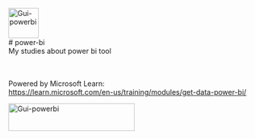 <div style="display: inline_block"><br>
<img align="center" alt="Gui-powerbi" height="60" width="60" src="https://upload.wikimedia.org/wikipedia/commons/c/cf/New_Power_BI_Logo.svg">
</div>
 # power-bi

<br>
 My studies about power bi tool
 
<br><br>
Powered by Microsoft Learn:<br>
https://learn.microsoft.com/en-us/training/modules/get-data-power-bi/
<div style="display: inline_block">
 <img align="center" alt="Gui-powerbi" height="55" width="250" src="https://upload.wikimedia.org/wikipedia/commons/9/96/Microsoft_logo_%282012%29.svg">
 </div>
